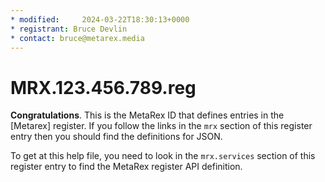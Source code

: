 ```yaml
---
* modified: 	2024-03-22T18:30:13+0000
* registrant: Bruce Devlin
* contact: bruce@metarex.media
---
```


# MRX.123.456.789.reg

**Congratulations**. This is the MetaRex ID that defines entries in the
[Metarex] register. If you follow the links in the `mrx` section of this
register entry then you should find the definitions for JSON.

To get at this help file, you need to look in the `mrx.services` section of
this register entry to find the MetaRex register API definition.
